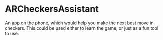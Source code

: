 # ARCheckersAssistant
An app on the phone, which would help you make the next best move in checkers. This could be used either to learn the game, or just as a fun tool to use.
